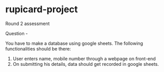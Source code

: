 # rupicard-project

Round 2 assessment


Question -

You have to make a database using google sheets. The following functionalities should be there:

1. User enters name, mobile number through a webpage on front-end
2. On submitting his details, data should get recorded in google sheets.